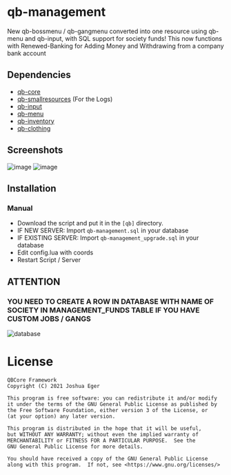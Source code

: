 # qb-management

New qb-bossmenu / qb-gangmenu converted into one resource using qb-menu and qb-input, with SQL support for society funds!
This now functions with Renewed-Banking for Adding Money and Withdrawing from a company bank account

## Dependencies
- [qb-core](https://github.com/qbcore-framework/qb-core)
- [qb-smallresources](https://github.com/qbcore-framework/qb-smallresources) (For the Logs)
- [qb-input](https://github.com/qbcore-framework/qb-input)
- [qb-menu](https://github.com/qbcore-framework/qb-menu)
- [qb-inventory](https://github.com/qbcore-framework/qb-inventory)
- [qb-clothing](https://github.com/qbcore-framework/qb-clothing)

## Screenshots
![image](https://i.imgur.com/9yiQZDX.png)
![image](https://i.imgur.com/MRMWeqX.png)

## Installation
### Manual
- Download the script and put it in the `[qb]` directory.
- IF NEW SERVER: Import `qb-management.sql` in your database
- IF EXISTING SERVER: Import `qb-management_upgrade.sql` in your database
- Edit config.lua with coords
- Restart Script / Server

## ATTENTION
### YOU NEED TO CREATE A ROW IN DATABASE WITH NAME OF SOCIETY IN MANAGEMENT_FUNDS TABLE IF YOU HAVE CUSTOM JOBS / GANGS
![database](https://i.imgur.com/6cd3NLU.png)

# License

    QBCore Framework
    Copyright (C) 2021 Joshua Eger

    This program is free software: you can redistribute it and/or modify
    it under the terms of the GNU General Public License as published by
    the Free Software Foundation, either version 3 of the License, or
    (at your option) any later version.

    This program is distributed in the hope that it will be useful,
    but WITHOUT ANY WARRANTY; without even the implied warranty of
    MERCHANTABILITY or FITNESS FOR A PARTICULAR PURPOSE.  See the
    GNU General Public License for more details.

    You should have received a copy of the GNU General Public License
    along with this program.  If not, see <https://www.gnu.org/licenses/>
